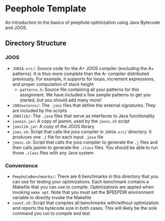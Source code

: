 # Peephole Template

An introduction to the basics of peephole optimization using Java Bytecode and JOOS.

## Directory Structure

### JOOS
* `JOOSA-src/`: Source code for the A+ JOOS compiler (excluding the A+ patterns). It is thus more complete than the A- compiler distributed previously. For example, it supports for loops, increment expressions, and proper computation of stack height
  * `patterns.h`: Source file containing all your patterns for this assignment. We have included a few sample patterns to get you started, but you should add many more!
* `JOOSexterns/`: The `.joos` files that define the external signatures. They are included by the scripts
* `JOOSlib/`: The `.java` files that serve as interfaces to Java functionality
* `jasmin.jar`: A copy of jasmin, used by the `joosc.sh` script
* `jooslib.jar`: A copy of the JOOS library
* `joos.sh`:  Script that calls the joos compiler in `JOOSA-src/` directory. It produces one `.j` file for each input `.java` file
* `joosc.sh`: Script that calls the joos compiler to generate the `.j` files and then calls jasmin to generate the `.class` files. You should be able to run those `.class` files with any Java system

### Convenience
* `PeepholeBenchmarks/`: There are 6 benchmarks in this directory that you can use for testing your optimizations. Each benchmark contains a Makefile that you can use to compile. Optimizations are appled when invoking `make opt`. Note that you must set the $PEEPDIR environment variable to directly invoke the Makefile
* `count.sh`: Script that compiles all benchmarks with/without optimization and reports the bytecode size in both cases. This will likely be the sole command you run to compile and test
